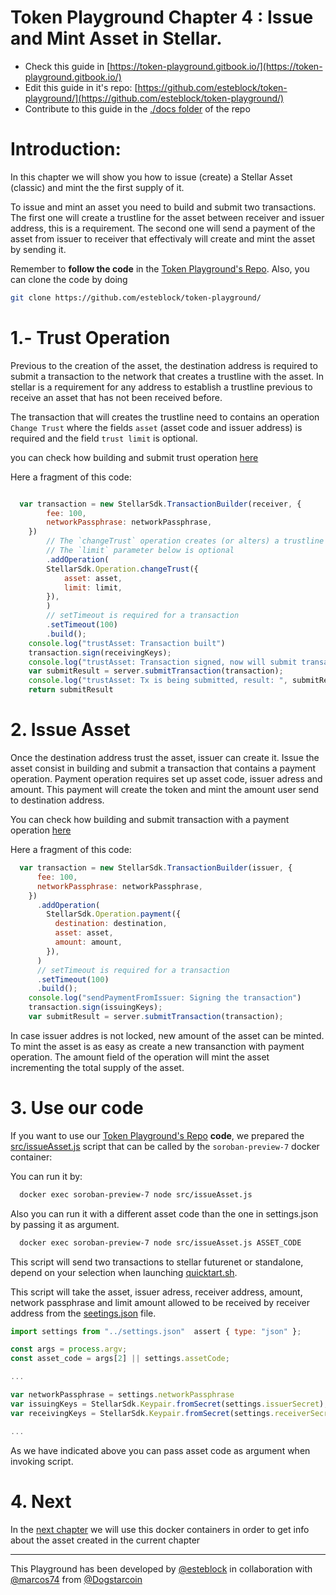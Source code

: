 # Token Playground Chapter 4 :  Issue and Mint Asset in Stellar.

- Check this guide in [https://token-playground.gitbook.io/](https://token-playground.gitbook.io/)
- Edit this guide in it's repo: [https://github.com/esteblock/token-playground/](https://github.com/esteblock/token-playground/)
- Contribute to this guide in the [./docs folder](https://github.com/esteblock/token-playground/tree/main/docs) of the repo

# Introduction:

In this chapter we will  show you how to issue (create) a Stellar Asset (classic) and mint the the first supply of it. 

To issue and mint an asset you need to build and submit two transactions. The first one will create a trustline for the asset between receiver and issuer address, this is a requirement. The second one  will send a payment of the asset  from issuer to receiver that effectivaly will create and mint the asset by sending it.   

Remember to **follow the code** in the [Token Playground's Repo](https://github.com/esteblock/token-playground/). Also, you can clone the code by doing

```bash
git clone https://github.com/esteblock/token-playground/
```


# 1.- Trust Operation 

Previous to the creation of the asset, the destination address is required to submit a transaction to the network that creates a trustline with the asset.  In stellar is a requirement for any address to establish a trustline previous to  receive an asset that has not been received before.

The transaction that will creates the trustline need to contains an operation `Change Trust` where the fields  `asset` (asset code and issuer address) is required and the field  `trust limit` is optional.  

you can check how building  and submit trust operation  [here](https://github.com/esteblock/token-playground/blob/main/src/trustAsset.js)

Here a fragment of this code:

```javascript

  var transaction = new StellarSdk.TransactionBuilder(receiver, {
        fee: 100,
        networkPassphrase: networkPassphrase,
    })
        // The `changeTrust` operation creates (or alters) a trustline
        // The `limit` parameter below is optional
        .addOperation(
        StellarSdk.Operation.changeTrust({
            asset: asset,
            limit: limit,
        }),
        )
        // setTimeout is required for a transaction
        .setTimeout(100)
        .build();
    console.log("trustAsset: Transaction built")
    transaction.sign(receivingKeys);
    console.log("trustAsset: Transaction signed, now will submit transaction")
    var submitResult = server.submitTransaction(transaction);
    console.log("trustAsset: Tx is being submitted, result: ", submitResult)
    return submitResult

```

# 2.  Issue Asset 


Once the destination address trust the asset,  issuer can create it. Issue the asset consist in building  and submit a transaction that contains a payment operation. Payment operation requires set up asset code, issuer adress and amount. This payment will create the token and  mint the amount user send to destination address. 

You can check how building and submit transaction with a payment  operation  [here](https://github.com/esteblock/token-playground/blob/main/src/trustAsset.js)

Here a fragment of this code:

```javascript
  var transaction = new StellarSdk.TransactionBuilder(issuer, {
      fee: 100,
      networkPassphrase: networkPassphrase,
    })
      .addOperation(
        StellarSdk.Operation.payment({
          destination: destination,
          asset: asset,
          amount: amount,
        }),
      )
      // setTimeout is required for a transaction
      .setTimeout(100)
      .build();
    console.log("sendPaymentFromIssuer: Signing the transaction")
    transaction.sign(issuingKeys);
    var submitResult = server.submitTransaction(transaction);

```

In case issuer addres is not locked, new amount of the asset can be minted. To mint the asset is  as easy as create  a new transanction with  payment operation. The amount field of the operation will mint the asset incrementing the total supply of the asset.


# 3. Use our code

If you want to use our [Token Playground's Repo](https://github.com/esteblock/token-playground/) **code**, we prepared the [src/issueAsset.js](https://github.com/esteblock/token-playground/blob/main/src/issueAsset.js) script that can be called by the `soroban-preview-7` docker container:

You can run it by:

```bash
  docker exec soroban-preview-7 node src/issueAsset.js
```

Also you can run it with a different asset code than the one in settings.json by passing it as argument. 

```bash
  docker exec soroban-preview-7 node src/issueAsset.js ASSET_CODE
```

This script will send two transactions to stellar futurenet or standalone, depend on your selection when launching [quicktart.sh](https://github.com/esteblock/token-playground/blob/main/quickstart.sh). 


This script will take the asset, issuer adress, receiver address, amount, network passphrase and limit amount allowed to be received by receiver address from the [seetings.json](https://github.com/esteblock/token-playground/blob/main/settings.json) file. 

```javascript
import settings from "../settings.json"  assert { type: "json" };

const args = process.argv;
const asset_code = args[2] || settings.assetCode;

...

var networkPassphrase = settings.networkPassphrase
var issuingKeys = StellarSdk.Keypair.fromSecret(settings.issuerSecret);
var receivingKeys = StellarSdk.Keypair.fromSecret(settings.receiverSecret);

...

```
As we have indicated above you can pass asset code as argument when invoking script. 

# 4. Next

In the [next chapter](5_get_info_about_token_in_stellar.md) we will use this docker containers in order to get info about the asset created in the current chapter

___

This Playground has been developed by [@esteblock](https://github.com/esteblock/) in collaboration with [@marcos74](https://github.com/marcos74) from [@Dogstarcoin](https://github.com/Dogstarcoin)

